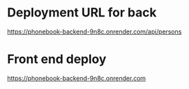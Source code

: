 # Deployment URL for back
https://phonebook-backend-9n8c.onrender.com/api/persons

# Front end deploy
https://phonebook-backend-9n8c.onrender.com